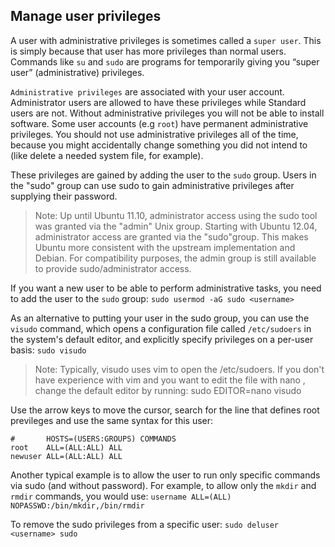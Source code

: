 ## Manage user privileges

A user with administrative privileges is sometimes called a `super user`. This is simply because that user has more privileges than normal users. Commands like `su` and `sudo` are programs for temporarily giving you “super user” (administrative) privileges.

`Administrative privileges` are associated with your user account. Administrator users are allowed to have these privileges while Standard users are not. Without administrative privileges you will not be able to install software. Some user accounts (e.g `root`) have permanent administrative privileges. You should not use administrative privileges all of the time, because you might accidentally change something you did not intend to (like delete a needed system file, for example).

These privileges are gained by adding the user to the `sudo` group. Users in the "sudo" group can use sudo to gain administrative privileges after supplying their password. 

> Note: Up until Ubuntu 11.10, administrator access using the sudo tool was granted via the "admin" Unix group. Starting with Ubuntu 12.04, administrator access are granted via the "sudo"group. This makes Ubuntu more consistent with the upstream implementation and Debian. For compatibility purposes, the admin group is still available to provide sudo/administrator access.

If you want a new user to be able to perform administrative tasks, you need to add the user to the `sudo` group:
`sudo usermod -aG sudo <username>`

As an alternative to putting your user in the sudo group, you can use the `visudo` command, which opens a configuration file called `/etc/sudoers` in the system's default editor, and explicitly specify privileges on a per-user basis: `sudo visudo`

> Note: Typically, visudo uses vim to open the /etc/sudoers. If you don't have experience with vim and you want to edit the file with nano , change the default editor by running: sudo EDITOR=nano visudo

Use the arrow keys to move the cursor, search for the line that defines root previleges and use the same syntax for this user:
```
#       HOSTS=(USERS:GROUPS) COMMANDS
root    ALL=(ALL:ALL) ALL
newuser ALL=(ALL:ALL) ALL
```

Another typical example is to allow the user to run only specific commands via sudo (and without password). For example, to allow only the `mkdir` and `rmdir` commands, you would use:
`username ALL=(ALL) NOPASSWD:/bin/mkdir,/bin/rmdir`

To remove the sudo privileges from a specific user: `sudo deluser <username> sudo`
